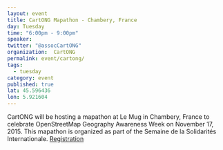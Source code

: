 ```yaml
---
layout: event
title: CartONG Mapathon - Chambery, France
day: Tuesday
time: "6:00pm - 9:00pm"
speaker: 
twitter: "@assocCartONG"
organization:  CartONG
permalink: event/cartong/
tags: 
  - tuesday
category: event
published: true
lat: 45.596436
lon: 5.921604
---
```


CartONG will be hosting a mapathon at Le Mug in Chambery, France to celebrate OpenStreetMap Geography Awareness Week on November 17, 2015. This mapathon is organized as part of the Semaine de la Solidarités Internationale.
[Registration](https://www.eventbrite.fr/e/billets-mapathon-missing-maps-chambery-19390103321)
